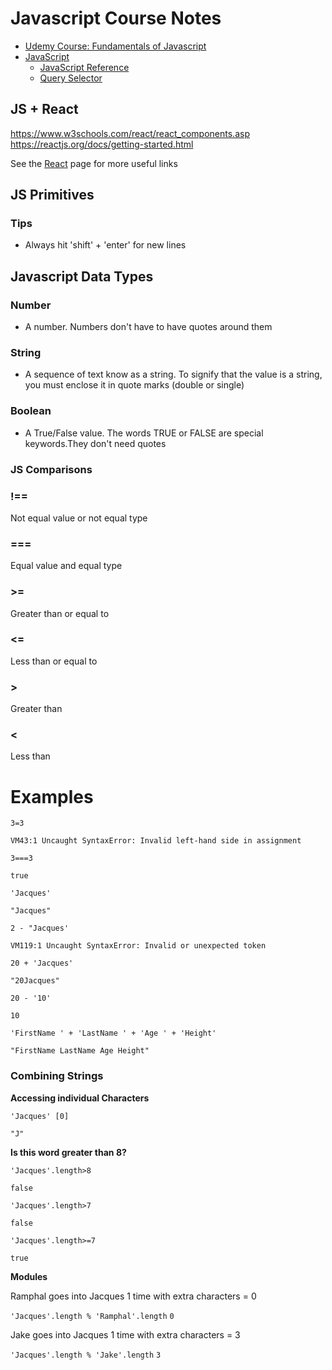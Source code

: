 # Javascript Course Notes

- [Udemy Course: Fundamentals of Javascript](https://www.udemy.com/course/web-development-a-practical-html-css-and-js-beginner-course/learn/lecture/16454994#overview) 
- [JavaScript](https://www.w3schools.com/js/default.asp)
	- [JavaScript Reference](https://www.w3schools.com/jsref/)
	- [Query Selector](https://www.w3schools.com/jsref/met_element_queryselector.asp)

## JS + React

https://www.w3schools.com/react/react_components.asp
https://reactjs.org/docs/getting-started.html

See the [React](react.md) page for more useful links


## JS Primitives

### Tips
- Always hit 'shift' + 'enter' for new lines

## Javascript Data Types

### Number

- A number. Numbers don't have to have quotes around them

### String

- A sequence of text know as a string. To signify that the value is a string, you must enclose it in quote marks (double or single)

### Boolean

- A True/False value. The words TRUE or FALSE are special keywords.They don't need quotes

### JS Comparisons

### !==

Not equal value or not equal type

### ===

Equal value and equal type

### >=

Greater than or equal to

### <=

Less than or equal to

### >

Greater than

### <

Less than

# Examples
`3=3`

`VM43:1 Uncaught SyntaxError: Invalid left-hand side in assignment`

`3===3`

`true`

`'Jacques'`

`"Jacques"`

`2 - "Jacques'`

`VM119:1 Uncaught SyntaxError: Invalid or unexpected token`

`20 + 'Jacques'`

`"20Jacques"`

`20 - '10'`

`10`

`'FirstName ' + 'LastName ' + 'Age ' + 'Height'`

`"FirstName LastName Age Height"`

### Combining Strings 

**Accessing individual Characters**

`'Jacques' [0]`

`"J"`

**Is this word greater than 8?**

`'Jacques'.length>8`

`false`

`'Jacques'.length>7`

`false`

`'Jacques'.length>=7`

`true`

**Modules**

Ramphal goes into Jacques 1 time with extra characters = 0

`'Jacques'.length % 'Ramphal'.length`
`0`

Jake goes into Jacques 1 time with extra characters = 3

`'Jacques'.length % 'Jake'.length`
`3`
